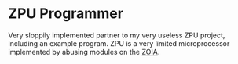 # ZPU Programmer

Very sloppily implemented partner to my very useless ZPU project, including an example program.
ZPU is a very limited microprocessor implemented by abusing modules on the [ZOIA](https://empresseffects.com/products/zoia).
